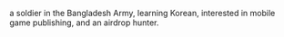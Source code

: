  a soldier in the Bangladesh Army, learning Korean, interested in mobile game publishing, and an airdrop hunter. 
